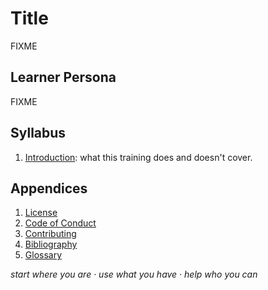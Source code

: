 # Title

FIXME

## Learner Persona

FIXME

## Syllabus

<div id="syllabus" markdown="1">

1.  [Introduction](./01_intro/): what this training does and doesn't cover.

</div>

##  Appendices

<div id="appendices" markdown="1">

1.  [License](./LICENSE.md)
1.  [Code of Conduct](./CODE_OF_CONDUCT.md)
1.  [Contributing](./CONTRIBUTING.md)
1.  [Bibliography](./bibliography/)
1.  [Glossary](./glossary/)

</div>

<p class="center">
  <em>
    start where you are
    &middot;
    use what you have
    &middot;
    help who you can
  </em>
</p>
